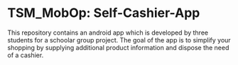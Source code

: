 # TSM_MobOp: Self-Cashier-App
This repository contains an android app which is developed by three students for a schoolar group project. The goal of the app is to simplify your shopping by supplying additional product information and dispose the need of a cashier.
